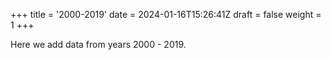 +++
title = '2000-2019'
date = 2024-01-16T15:26:41Z
draft = false
weight = 1
+++


Here we add data from years 2000 - 2019.